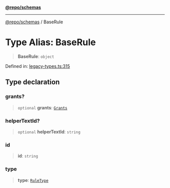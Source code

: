 [**@repo/schemas**](../README.md)

***

[@repo/schemas](../README.md) / BaseRule

# Type Alias: BaseRule

> **BaseRule**: `object`

Defined in: [legacy-types.ts:315](https://github.com/alexqguo/drinking-board-game-v3/blob/4f4a12dcb42e0861ffa9f989554e8e3dfe2a43b8/packages/schemas/src/legacy-types.ts#L315)

## Type declaration

### grants?

> `optional` **grants**: [`Grants`](Grants.md)

### helperTextId?

> `optional` **helperTextId**: `string`

### id

> **id**: `string`

### type

> **type**: [`RuleType`](../enumerations/RuleType.md)
